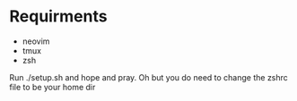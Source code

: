 Requirments
===========
- neovim
- tmux
- zsh

Run ./setup.sh and hope and pray.
Oh but you do need to change the zshrc file to be your home dir
